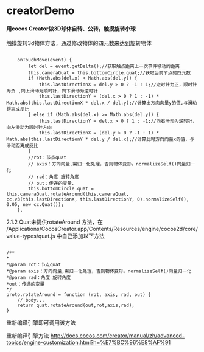 # creatorDemo   
#### 用cocos Creator做3D球体自转、公转，触摸旋转小球

触摸旋转3d物体方法，通过修改物体的四元数来达到旋转物体
```   

    onTouchMove(event) {
        let del = event.getDelta();//获取触点距离上一次事件移动的距离
        this.cameraQuat = this.bottomCircle.quat;//获取当前节点的四元数
        if (Math.abs(del.x) < Math.abs(del.y)) {
            this.lastDirectionX = del.y > 0 ? -1 : 1;//逆时针为正，顺时针为负 ,向上滑动为顺时针，向下滑动为逆时针
            this.lastDirectionY = (del.x > 0 ? 1 : -1) * Math.abs(this.lastDirectionX * del.x / del.y);//计算出方向向量y的值,与滑动距离成反比
        } else if (Math.abs(del.x) >= Math.abs(del.y)) {
            this.lastDirectionY = del.x > 0 ? 1 : -1;//向右滑动为逆时针，向左滑动为顺时针方向
            this.lastDirectionX = (del.y > 0 ? -1 : 1) * Math.abs(this.lastDirectionY * del.y / del.x);//计算此时方向向量x的值，与滑动距离成反比
        }
        //rot：节点quat
        // axis：方向向量,需归一化处理，否则物体变形。normalizeSelf()向量归一化
        // rad：角度 旋转角度
        // out：传递的变量，
        this.bottomCircle.quat = this.cameraQuat.rotateAround(this.cameraQuat, cc.v3(this.lastDirectionX, this.lastDirectionY, 0).normalizeSelf(), 0.05, new cc.Quat());
    },    
  ```

 2.1.2 Quat未提供rotateAround 方法，在 /Applications/CocosCreator.app/Contents/Resources/engine/cocos2d/core/value-types/quat.js 中自己添加以下方法
```   

/**
*
*@param rot：节点quat
*@param axis：方向向量,需归一化处理，否则物体变形。normalizeSelf()向量归一化
*@param rad：角度 旋转角度
*out：传递的变量
*/
proto.rotateAround = function (rot, axis, rad, out) {
    // body...
    return quat.rotateAround(out,rot,axis,rad);
}   
```   

重新编译引擎即可调用该方法

重新编译引擎方法 http://docs.cocos.com/creator/manual/zh/advanced-topics/engine-customization.html?h=%E7%BC%96%E8%AF%91
